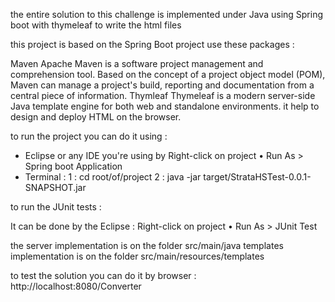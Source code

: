 the entire solution to this challenge is implemented under Java using Spring boot with thymeleaf to write the html files

this project is based on the Spring Boot project use these packages :

Maven
	Apache Maven is a software project management and comprehension tool. Based on the concept of a project object model (POM), Maven can manage a project's build, reporting and documentation from a central piece of information.
Thymleaf
	Thymeleaf is a modern server-side Java template engine for both web and standalone environments. it help to design and deploy HTML on the browser.

to run the project you can do it using :

- Eclipse or any IDE you're using by Right-click on project • Run As > Spring boot Application 
- Terminal : 
		1 : cd root/of/project
		2 :  java -jar target/StrataHSTest-0.0.1-SNAPSHOT.jar
		
		
to run the JUnit tests :

It can be done by the Eclipse : 
	Right-click on project • Run As > JUnit Test
	

the server implementation is on the folder src/main/java
templates implementation is on the folder src/main/resources/templates


to test the solution you can do it by browser : http://localhost:8080/Converter
